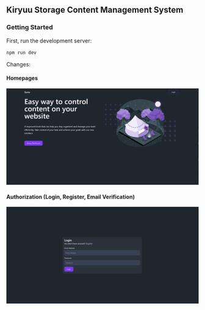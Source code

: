 ## Kiryuu Storage Content Management System

### Getting Started

First, run the development server:

```bash
npm run dev
```

Changes: 

#### Homepages

![Homepages UI](documentation/image.png)

#### Authorization (Login, Register, Email Verification)

![Register & Login UI](documentation/auth.png)